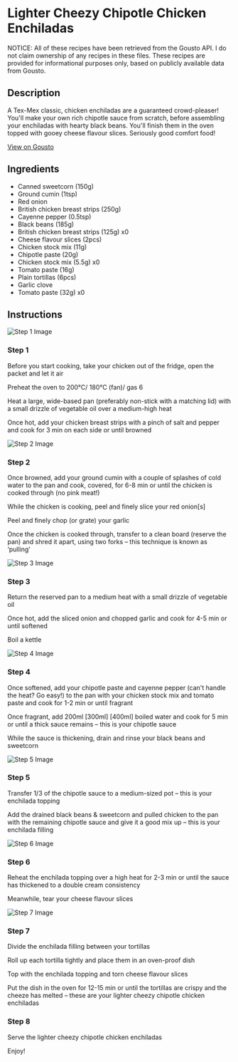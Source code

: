 # Lighter Cheezy Chipotle Chicken Enchiladas

NOTICE: All of these recipes have been retrieved from the Gousto API. I do not claim ownership of any recipes in these files. These recipes are provided for informational purposes only, based on publicly available data from Gousto.

## Description

A Tex-Mex classic, chicken enchiladas are a guaranteed crowd-pleaser! You'll make your own rich chipotle sauce from scratch, before assembling your enchiladas with hearty black beans. You'll finish them in the oven topped with gooey cheese flavour slices. Seriously good comfort food!

[View on Gousto](https://www.gousto.co.uk/recipes/cookbook/lighter-cheezy-chipotle-chicken-enchiladas)

## Ingredients

- Canned sweetcorn (150g)
- Ground cumin (1tsp)
- Red onion
- British chicken breast strips (250g)
- Cayenne pepper (0.5tsp)
- Black beans (185g)
- British chicken breast strips (125g) x0
- Cheese flavour slices (2pcs)
- Chicken stock mix (11g)
- Chipotle paste (20g)
- Chicken stock mix (5.5g) x0
- Tomato paste (16g)
- Plain tortillas (6pcs)
- Garlic clove
- Tomato paste (32g) x0

## Instructions

![Step 1 Image](https://production-media.gousto.co.uk/cms/recipe-step-image/Step-1-1682597540635-x200.jpg)

### Step 1

Before you start cooking, take your chicken out of the fridge, open the packet and let it air

Preheat the oven to 200°C/ 180°C (fan)/ gas 6

Heat a large, wide-based pan (preferably non-stick with a matching lid) with a small drizzle of vegetable oil over a medium-high heat

Once hot, add your chicken breast strips with a pinch of salt and pepper and cook for 3 min on each side or until browned

![Step 2 Image](https://production-media.gousto.co.uk/cms/recipe-step-image/Step-2-1682597548155-x200.jpg)

### Step 2

Once browned, add your ground cumin with a couple of splashes of cold water to the pan and cook, covered, for 6-8 min or until the chicken is cooked through (no pink meat!)

While the chicken is cooking, peel and finely slice your red onion[s]

Peel and finely chop (or grate) your garlic

Once the chicken is cooked through, transfer to a clean board (reserve the pan) and shred it apart, using two forks – this technique is known as ‘pulling’

![Step 3 Image](https://production-media.gousto.co.uk/cms/recipe-step-image/Step-3-1682597552372-x200.jpg)

### Step 3

Return the reserved pan to a medium heat with a small drizzle of vegetable oil

Once hot, add the sliced onion and chopped garlic and cook for 4-5 min or until softened

Boil a kettle

![Step 4 Image](https://production-media.gousto.co.uk/cms/recipe-step-image/Step-4-1682597556270-x200.jpg)

### Step 4

Once softened, add your chipotle paste and cayenne pepper (can't handle the heat? Go easy!) to the pan with your chicken stock mix and tomato paste and cook for 1-2 min or until fragrant

Once fragrant, add 200ml <span class="text-purple">[300ml] </span><span class="text-danger">[400ml] </span>boiled water and cook for 5 min or until a thick sauce remains – this is your chipotle sauce

While the sauce is thickening, drain and rinse your black beans and sweetcorn

![Step 5 Image](https://production-media.gousto.co.uk/cms/recipe-step-image/Step-5-1682597560983-x200.jpg)

### Step 5

Transfer 1/3 of the chipotle sauce to a medium-sized pot – this is your enchilada topping

Add the drained black beans & sweetcorn and pulled chicken to the pan with the remaining chipotle sauce and give it a good mix up – this is your enchilada filling

![Step 6 Image](https://production-media.gousto.co.uk/cms/recipe-step-image/Step-6-1682597565073-x200.jpg)

### Step 6

Reheat the enchilada topping over a high heat for 2-3 min or until the sauce has thickened to a double cream consistency

Meanwhile, tear your cheese flavour slices

![Step 7 Image](https://production-media.gousto.co.uk/cms/recipe-step-image/Step-7-1682597568484-x200.jpg)

### Step 7

Divide the enchilada filling between your tortillas

Roll up each tortilla tightly and place them in an oven-proof dish

Top with the enchilada topping and torn cheese flavour slices

Put the dish in the oven for 12-15 min or until the tortillas are crispy and the cheeze has melted – these are your lighter cheezy chipotle chicken enchiladas

### Step 8

Serve the lighter cheezy chipotle chicken enchiladas

Enjoy!

